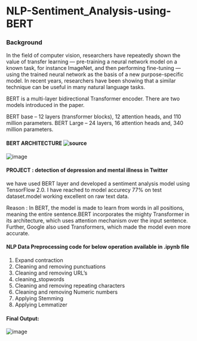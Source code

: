 # NLP-Sentiment_Analysis-using-BERT

### Background

In the field of computer vision, researchers have repeatedly shown the value of transfer learning — pre-training a neural network model on a known task, for instance ImageNet, and then performing fine-tuning — using the trained neural network as the basis of a new purpose-specific model. In recent years, researchers have been showing that a similar technique can be useful in many natural language tasks.

BERT is a multi-layer bidirectional Transformer encoder. There are two models introduced in the paper.

BERT base – 12 layers (transformer blocks), 12 attention heads, and 110 million parameters.
BERT Large – 24 layers, 16 attention heads and, 340 million parameters.

#### BERT ARCHITECTURE ![source](http://jalammar.github.io/illustrated-bert/)

![image](https://user-images.githubusercontent.com/67750027/130549733-6e47ba8b-2d56-499d-aaf4-ed66471fc88a.png)


#### PROJECT : detection of depression and mental illness in Twitter
we have used BERT layer and developed a sentiment analysis model using TensorFlow 2.0. I have reached to model accurecy 77% on test dataset.model working excellent on raw text data. 

Reason : In BERT, the model is made to learn from words in all positions, meaning the entire sentence.BERT incorporates the mighty Transformer in its architecture, which uses attention mechanism over the input sentence. Further, Google also used Transformers, which made the model even more accurate.

#### NLP Data Preprocessing code for below operation available in .ipynb file
1. Expand contraction
2. Cleaning and removing punctuations
3. Cleaning and removing URL’s
4. cleaning_stopwords
5. Cleaning and removing repeating characters
6. Cleaning and removing Numeric numbers
7. Applying Stemming
8. Applying Lemmatizer

#### Final Output:
![image](https://user-images.githubusercontent.com/67750027/130550596-f4d59e97-c989-4283-bdf5-fdef028374d1.png)

